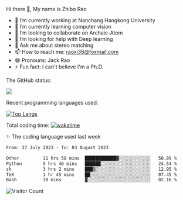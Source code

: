 Hi there 👋, My name is Zhibo Rao
- 🔭 I’m currently working at Nanchang Hangkong University
- 🌱 I’m currently learning computer vision
- 👯 I’m looking to collaborate on Archaic-Atom
- 🤔 I’m looking for help with Deep learning
- 💬 Ask me about stereo matching
- 📫 How to reach me: raoxi36@foxmail.com
- 😄 Pronouns: Jack Rao
- ⚡ Fun fact: I can't believe I'm a Ph.D.

The GitHub status:

![](https://github-readme-stats.vercel.app/api?username=ZhiboRao)

Recent programming languages used:

[![Top Langs](https://github-readme-stats.vercel.app/api/top-langs/?username=ZhiboRao&layout=compact)](https://github.com/anuraghazra/github-readme-stats)

Total coding time: [![wakatime](https://wakatime.com/badge/user/51ec5ec7-4742-4243-9eea-732ade32c0b7.svg)](https://wakatime.com/@51ec5ec7-4742-4243-9eea-732ade32c0b7)

✨ The coding language used last week 
<!--START_SECTION:waka-->

```txt
From: 27 July 2023 - To: 03 August 2023

Other         11 hrs 58 mins  ████████████▓░░░░░░░░░░░░   50.89 %
Python        5 hrs 46 mins   ██████░░░░░░░░░░░░░░░░░░░   24.54 %
sh            3 hrs 2 mins    ███▒░░░░░░░░░░░░░░░░░░░░░   12.95 %
TeX           1 hr 45 mins    ██░░░░░░░░░░░░░░░░░░░░░░░   07.45 %
Bash          30 mins         ▓░░░░░░░░░░░░░░░░░░░░░░░░   02.16 %
```

<!--END_SECTION:waka-->

![Visitor Count](https://profile-counter.glitch.me/Raohaocheng/count.svg)
